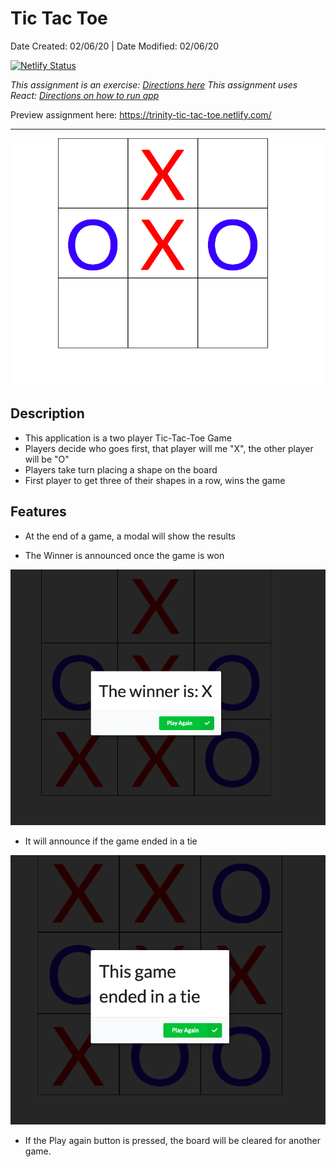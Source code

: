 # Tic Tac Toe

Date Created: 02/06/20 | Date Modified: 02/06/20

[![Netlify Status](https://api.netlify.com/api/v1/badges/c3fa354e-f5ae-45ba-8472-6378c3702558/deploy-status)](https://app.netlify.com/sites/trinity-tic-tac-toe/deploys)

*This assignment is an exercise: [Directions here](directions.md)*
*This assignment uses React: [Directions on how to run app](directions.md)*

Preview assignment here: https://trinity-tic-tac-toe.netlify.com/

***
![](screenshot.png)
## Description
- This application is a two player Tic-Tac-Toe Game
- Players decide who goes first, that player will me "X", the other player will be "O"
- Players take turn placing a shape on the board
- First player to get three of their shapes in a row, wins the game



## Features
- At the end of a game, a modal will show the results

- The Winner is announced once the game is won

![](winner.png)

- It will announce if the game ended in a tie

![](tie.png)

- If the Play again button is pressed, the board will be cleared for another game. 


